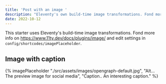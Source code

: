 ```yaml
---
title: 'Post with an image '
description: "Eleventy's own build-time image transformations. Fond more info on11ty.dev/docs/plugins/image/ and edit settings in config-folder."
date: 2022-10-12
---
```


This starter uses Eleventy's build-time image transformations. Fond more info on https://www.11ty.dev/docs/plugins/image/ and edit settings in `config/shortcodes/imagePlaceholder`.

## Image with caption

{% imagePlaceholder "./src/assets/images/opengraph-default.jpg", "Alt... The preview image for social media", "Caption.. An interesting caption." %}
